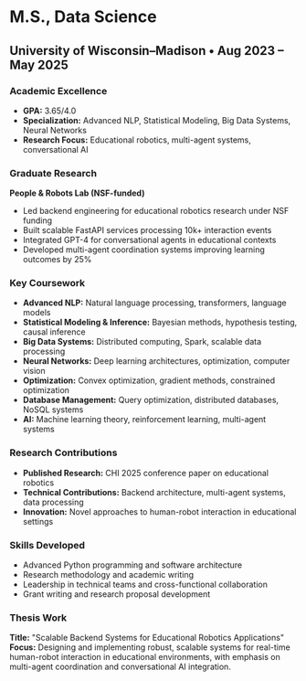 # M.S., Data Science
## University of Wisconsin–Madison • Aug 2023 – May 2025

### Academic Excellence
- **GPA:** 3.65/4.0
- **Specialization:** Advanced NLP, Statistical Modeling, Big Data Systems, Neural Networks
- **Research Focus:** Educational robotics, multi-agent systems, conversational AI

### Graduate Research
**People & Robots Lab (NSF-funded)**
- Led backend engineering for educational robotics research under NSF funding
- Built scalable FastAPI services processing 10k+ interaction events
- Integrated GPT-4 for conversational agents in educational contexts
- Developed multi-agent coordination systems improving learning outcomes by 25%

### Key Coursework
- **Advanced NLP:** Natural language processing, transformers, language models
- **Statistical Modeling & Inference:** Bayesian methods, hypothesis testing, causal inference
- **Big Data Systems:** Distributed computing, Spark, scalable data processing
- **Neural Networks:** Deep learning architectures, optimization, computer vision
- **Optimization:** Convex optimization, gradient methods, constrained optimization
- **Database Management:** Query optimization, distributed databases, NoSQL systems
- **AI:** Machine learning theory, reinforcement learning, multi-agent systems

### Research Contributions
- **Published Research:** CHI 2025 conference paper on educational robotics
- **Technical Contributions:** Backend architecture, multi-agent systems, data processing
- **Innovation:** Novel approaches to human-robot interaction in educational settings

### Skills Developed
- Advanced Python programming and software architecture
- Research methodology and academic writing
- Leadership in technical teams and cross-functional collaboration
- Grant writing and research proposal development

### Thesis Work
**Title:** "Scalable Backend Systems for Educational Robotics Applications"
**Focus:** Designing and implementing robust, scalable systems for real-time human-robot interaction in educational environments, with emphasis on multi-agent coordination and conversational AI integration.